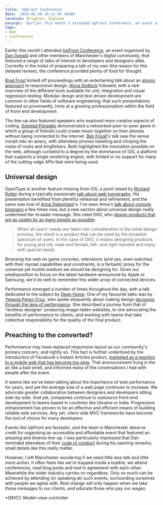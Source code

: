 ```yaml
---
title: 'UpFront Conference'
date: '2015-05-30 19:11:30 +0100'
location: Brighton, England
excerpt: 'Earlier this month I attended UpFront Conference, an event organised by Dan Donald and other members of Manchester''s digital community.'
tags:
- Web
- Conferences
---
```

Earlier this month I attended [UpFront Conference][1], an event organised by [Dan Donald][2] and other members of Manchester's digital community, that featured a range of talks of interest to developers and designers alike. Currently in the midst of preparing a talk of my own (the reason for this delayed review), the conference provided plenty of food for thought.

[Brad Frost][3] kicked off proceedings with an entertaining talk about an [atomic approach][4] to responsive design. [Alicia Sedlock][5] followed, with a rare overview of the different tools available for unit, integration and visual regression testing. Modular design and test-driven development are common in other fields of software engineering; that such presentations featured so prominently, hints at a growing professionalism within the field of front-end development.

The line-up also featured speakers who explored more creative aspects of coding. [Soledad Penadés][6] demonstrated a networked peer-to-peer game in which a group of friends could create music together on their phones without being connected to the internet. [Ben Foxall][7]'s talk saw the venue morph into an aviary, with attendees phones tweeting and chirping the noise of rooks and kingfishers. Both highlighted the innovation possible on the web, although curtailed to a degree by the dominance of iOS, a platform that supports a single rendering engine, with limited or no support for many of the cutting-edge APIs that were being used.

## Universal design

OpenType is another feature missing from iOS, a point raised by [Richard Rutter][8] during a typically passionate [talk about web typography][9]. His presentation benefited from plentiful rehearsal and refinement, and the same was true of [Anna Debenham][10]'s. I've seen Anna's [talk about console browsers][11] a few times now, but a new section about universal design really underlined her broader message. She cited OXO, who [design products that are as usable by as many people as possible][12]:

> When all users' needs are taken into consideration in the initial design process, the result is a product that can be used by the broadest spectrum of users. In the case of OXO, it means designing products for young and old, male and female, left- and right-handed and many with special needs.

Browsing the web on game consoles, televisions (and yes, even watches) with their myriad capabilities and constraints, is a fantastic proxy for the universal yet hostile medium we should be designing for. Given our predisposition to focus on the latest hardware announced by Apple or Samsung, we'd do well to remember this wider array of connected devices.

Performance emerged a number of times throughout the day, with a talk dedicated to the subject by [Dean Hume][13]. One of my favourite talks was by [Yesenia Perez-Cruz][14], who spoke eloquently about making design [decisions through the lens of performance][15]. She described a journey from that of 'reckless designer' producing image-laden websites, to one advocating the benefits of performance to clients, and working with teams that take collective responsibility for the quality of the final product.

## Preaching to the converted?

Performance may have replaced responsive layout as our community's primary concern, and rightly so. This fact is further underlined by the introduction of Facebook's Instant Articles product, [marketed as a reaction to a mobile web that has become too slow][16]. That announcement hung in the air like a bad smell, and informed many of the conversations I had with people after the event.

It seems like we've been talking about the importance of web performance for years, and yet the average size of a web page continues to increase. We advocate greater collaboration between designers and developers sitting side-by-side. And yet, companies continue to outsource front-end development to teams based in countries like Ukraine or India. Progressive enhancement has proven to be an effective and efficient means of building reliable web services. Any yet, client-side MVC frameworks have become the tool of choice for many developers.

Events like UpFront are fantastic, and the team in Manchester deserve credit for organising an accessible and affordable event that featured an amazing and diverse line-up. I was particularly impressed that Dan reminded attendees of their [code of conduct][17] during his opening remarks; small details like this really matter.

However, I left Manchester wondering if we need little less talk and little more action. It often feels like we're trapped inside a bubble; we attend conferences, read blog posts and nod in agreement with each other. Meanwhile the wider industry carries on regardless. Only so much can be achieved by attending (or speaking at) such events, surrounding ourselves with people we agree with. Real change will only happen when we take these messages to our clients, and educate those who pay our wages.

[1]: http://upfrontconf.com/
[2]: http://hereinthehive.com/
[3]: http://bradfrost.com/
[4]: http://atomicdesign.bradfrost.com/
[5]: http://www.aliciability.com/
[6]: http://soledadpenades.com/
[7]: http://benjaminbenben.com/
[8]: http://clagnut.com/
[9]: http://webtypography.net/talks/upfront2015
[10]: http://www.maban.co.uk/
[11]: https://speakerdeck.com/anna/what-we-can-learn-from-game-console-browsers-1
[12]: http://www.oxo.com/universaldesign.aspx
[13]: http://www.deanhume.com
[14]: http://www.yperezcruz.com/
[15]: https://speakerdeck.com/yeseniaperezcruz/design-decisions-through-the-lens-of-a-performance-budget
[16]: http://www.theguardian.com/media/2015/may/13/bbc-news-guardian-facebook-instant-articles
[17]: http://upfrontconf.com/code-of-conduct.html

*[MVC]: Model–view–controller
